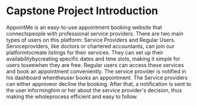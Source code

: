 # Capstone Project Introduction

AppointMe is an easy-to-use appointment booking website that connectspeople with professional service providers. There are two main types of
users on this platform: Service Providers and Regular Users. Serviceproviders, like doctors or chartered accountants, can join our platformtocreate listings for their services. They can set up their availabilitybycreating specific dates and time slots, making it simple for users toseewhen they are free. Regular users can access these services and book an appointment
conveniently. The service provider is notified in his dashboard whentheuser books an appointment. The Service providers can either approveor
decline the booking. After that, a notification is sent to the user informinghim or her about the service provider's decision, thus making the wholeprocess efficient and easy to follow.
